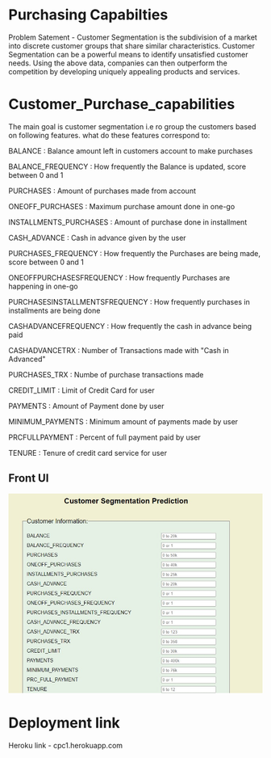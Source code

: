 # Purchasing Capabilties
Problem Satement - Customer Segmentation is the subdivision of a market into discrete customer groups
that share similar characteristics. Customer Segmentation can be a powerful means to
identify unsatisfied customer needs. Using the above data, companies can then
outperform the competition by developing uniquely appealing products and services.












# Customer_Purchase_capabilities
The main goal is customer segmentation i.e ro group the customers based on following features.
what do these features correspond to:

BALANCE : Balance amount left in customers account to make purchases

BALANCE_FREQUENCY : How frequently the Balance is updated, score between 0 and 1

PURCHASES : Amount of purchases made from account

ONEOFF_PURCHASES : Maximum purchase amount done in one-go

INSTALLMENTS_PURCHASES : Amount of purchase done in installment

CASH_ADVANCE : Cash in advance given by the user

PURCHASES_FREQUENCY : How frequently the Purchases are being made, score between 0 and 1

ONEOFFPURCHASESFREQUENCY : How frequently Purchases are happening in one-go

PURCHASESINSTALLMENTSFREQUENCY : How frequently purchases in installments are being done

CASHADVANCEFREQUENCY : How frequently the cash in advance being paid

CASHADVANCETRX : Number of Transactions made with "Cash in Advanced"

PURCHASES_TRX : Numbe of purchase transactions made

CREDIT_LIMIT : Limit of Credit Card for user

PAYMENTS : Amount of Payment done by user

MINIMUM_PAYMENTS : Minimum amount of payments made by user

PRCFULLPAYMENT : Percent of full payment paid by user

TENURE : Tenure of credit card service for user



## Front UI
![alt tag](https://github.com/Vinayak-HUB1/Deployment/blob/main/Screenshot%202021-09-23%20154654.jpg)


 # Deployment link 
 Heroku link - cpc1.herokuapp.com


